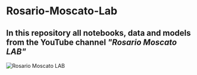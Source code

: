 # Rosario-Moscato-Lab

## In this repository all notebooks, data and models from the YouTube channel *"Rosario Moscato LAB"*

![Rosario Moscato LAB]("./RML_Logo.png")
